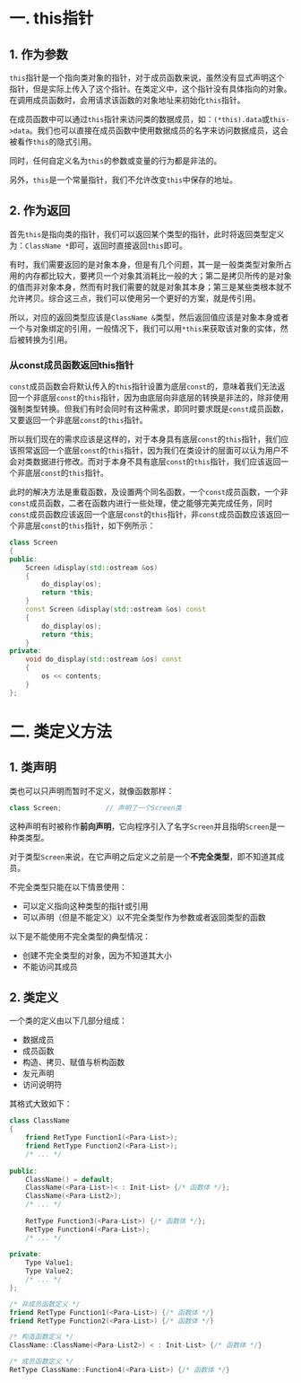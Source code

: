 # 一. this指针

## 1. 作为参数

`this`指针是一个指向类对象的指针，对于成员函数来说，虽然没有显式声明这个指针，但是实际上传入了这个指针。在类定义中，这个指针没有具体指向的对象。在调用成员函数时，会用请求该函数的对象地址来初始化`this`指针。

在成员函数中可以通过`this`指针来访问类的数据成员，如：`(*this).data`或`this->data`。我们也可以直接在成员函数中使用数据成员的名字来访问数据成员，这会被看作`this`的隐式引用。

同时，任何自定义名为`this`的参数或变量的行为都是非法的。

另外，`this`是一个常量指针，我们不允许改变`this`中保存的地址。

## 2. 作为返回

首先`this`是指向类的指针，我们可以返回某个类型的指针，此时将返回类型定义为：`ClassName *`即可，返回时直接返回`this`即可。

有时，我们需要返回的是对象本身，但是有几个问题，其一是一般类类型对象所占用的内存都比较大，要拷贝一个对象其消耗比一般的大；第二是拷贝所传的是对象的值而非对象本身，然而有时我们需要的就是对象其本身；第三是某些类根本就不允许拷贝。综合这三点，我们可以使用另一个更好的方案，就是传引用。

所以，对应的返回类型应该是`ClassName &`类型，然后返回值应该是对象本身或者一个与对象绑定的引用，一般情况下，我们可以用`*this`来获取该对象的实体，然后被转换为引用。

### 从const成员函数返回this指针

`const`成员函数会将默认传入的`this`指针设置为底层`const`的，意味着我们无法返回一个非底层`const`的`this`指针，因为由底层向非底层的转换是非法的，除非使用强制类型转换。但我们有时会同时有这种需求，即同时要求既是`const`成员函数，又要返回一个非底层`const`的`this`指针。

所以我们现在的需求应该是这样的，对于本身具有底层`const`的`this`指针，我们应该照常返回一个底层`const`的`this`指针，因为我们在类设计的层面可以认为用户不会对类数据进行修改。而对于本身不具有底层`const`的`this`指针，我们应该返回一个非底层`const`的`this`指针。

此时的解决方法是重载函数，及设置两个同名函数，一个`const`成员函数，一个非`const`成员函数，二者在函数内进行一些处理，使之能够完美完成任务，同时`const`成员函数应该返回一个底层`const`的`this`指针，非`const`成员函数应该返回一个非底层`const`的`this`指针，如下例所示：

```c++
class Screen
{
public:
    Screen &display(std::ostream &os)
    {
        do_display(os);
        return *this;
    }
    const Screen &display(std::ostream &os) const
    {
        do_display(os);
        return *this;
    }
private:
    void do_display(std::ostream &os) const
    {
        os << contents;
    }
};
```



# 二. 类定义方法

## 1. 类声明

类也可以只声明而暂时不定义，就像函数那样：

```c++
class Screen;			// 声明了一个Screen类
```

这种声明有时被称作**前向声明**，它向程序引入了名字`Screen`并且指明`Screen`是一种类类型。

对于类型`Screen`来说，在它声明之后定义之前是一个**不完全类型**，即不知道其成员。

不完全类型只能在以下情景使用：

- 可以定义指向这种类型的指针或引用
- 可以声明（但是不能定义）以不完全类型作为参数或者返回类型的函数

以下是不能使用不完全类型的典型情况：

- 创建不完全类型的对象，因为不知道其大小
- 不能访问其成员



## 2. 类定义

一个类的定义由以下几部分组成：

- 数据成员
- 成员函数
- 构造、拷贝、赋值与析构函数
- 友元声明
- 访问说明符

其格式大致如下：

```c++
class ClassName
{
    friend RetType Function1(<Para-List>);
    friend RetType Function2(<Para-List>);
    /* ... */
    
public:
    ClassName() = default;
    ClassName(<Para-List>)< : Init-List> {/* 函数体 */};
    ClassName(<Para-List2>);
    /* ... */
    
    RetType Function3(<Para-List>) {/* 函数体 */};
    RetType Function4(<Para-List>);
    /* ... */
    
private:
    Type Value1;
    Type Value2;
    /* ... */
};

/* 非成员函数定义 */
friend RetType Function1(<Para-List>) {/* 函数体 */}
friend RetType Function2(<Para-List>) {/* 函数体 */}

/* 构造函数定义 */
ClassName::ClassName(<Para-List2>) < : Init-List> {/* 函数体 */}

/* 成员函数定义 */
RetType ClassName::Function4(<Para-List>) {/* 函数体 */}
```

